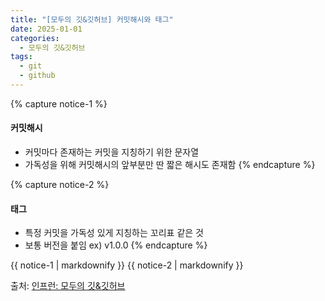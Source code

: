 ```yaml
---
title: "[모두의 깃&깃허브] 커밋해시와 태그"
date: 2025-01-01
categories:
  - 모두의 깃&깃허브
tags:
  - git
  - github
---
```


{% capture notice-1 %}
#### 커밋해시

* 커밋마다 존재하는 커밋을 지칭하기 위한 문자열
* 가독성을 위해 커밋해시의 앞부분만 딴 짧은 해시도 존재함
{% endcapture %}

{% capture notice-2 %}
#### 태그

* 특정 커밋을 가독성 있게 지칭하는 꼬리표 같은 것
* 보통 버전을 붙임 ex) v1.0.0
{% endcapture %}

<div class="notice">
  {{ notice-1 | markdownify }}
  {{ notice-2 | markdownify }}
</div>

출처: [인프런: 모두의 깃&깃허브][source]

[source]: https://www.inflearn.com/course/%EB%AA%A8%EB%91%90%EC%9D%98-%EA%B9%83-%EA%B9%83%ED%97%88%EB%B8%8C/dashboard